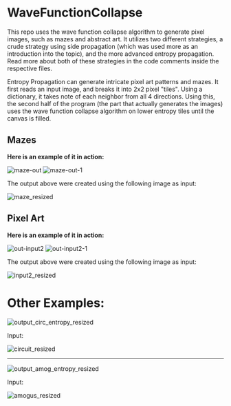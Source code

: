 # WaveFunctionCollapse
This repo uses the wave function collapse algorithm to generate pixel images, such as mazes and abstract art. It utilizes two different strategies, a crude strategy using side propagation (which was used more as an introduction into the topic), and the more advanced entropy propagation. Read more about both of these strategies in the code comments inside the respective files.


Entropy Propagation can generate intricate pixel art patterns and mazes. It first reads an input image, and breaks it into 2x2 pixel "tiles". Using a dictionary, it takes note of each neighbor from all 4 directions. Using this, the second half of the program (the part that actually generates the images) uses the wave function collapse algorithm on lower entropy tiles until the canvas is filled.

## Mazes
**Here is an example of it in action:**

![maze-out](https://github.com/Abdullah25Mohammad/WaveFunctionCollapse/assets/147211478/ec8dc61a-89b8-412a-9cde-f7f736926232)
![maze-out-1](https://github.com/Abdullah25Mohammad/WaveFunctionCollapse/assets/147211478/64ee452c-d13a-4e8d-8cca-23fc440e3b8c)


The output above were created using the following image as input:

![maze_resized](https://github.com/Abdullah25Mohammad/WaveFunctionCollapse/assets/147211478/b7806f8b-bf59-49f9-a10a-8277fcaf4d91)


## Pixel Art
**Here is an example of it in action:**

![out-input2](https://github.com/Abdullah25Mohammad/WaveFunctionCollapse/assets/147211478/d88c5c3b-1e8c-493b-8318-bc5353855197)
![out-input2-1](https://github.com/Abdullah25Mohammad/WaveFunctionCollapse/assets/147211478/e84a5b32-ea75-462e-863c-7d1487a19663)

The output above were created using the following image as input:

![input2_resized](https://github.com/Abdullah25Mohammad/WaveFunctionCollapse/assets/147211478/902856e6-0ee2-4d66-9e7d-1f8080367ae1)



# Other Examples:

![output_circ_entropy_resized](https://github.com/Abdullah25Mohammad/WaveFunctionCollapse/assets/147211478/775c1049-9a4e-4154-87f9-9dd3bdfc82f1)

Input:

![circuit_resized](https://github.com/Abdullah25Mohammad/WaveFunctionCollapse/assets/147211478/5b2fe537-1127-4131-bb83-3926e1f3f38a)

--------------------------------------------------------------------------------

![output_amog_entropy_resized](https://github.com/Abdullah25Mohammad/WaveFunctionCollapse/assets/147211478/0c1b185c-3773-4edf-b939-0dac86ebd710)

Input:

![amogus_resized](https://github.com/Abdullah25Mohammad/WaveFunctionCollapse/assets/147211478/5f17f249-a1f3-4392-8408-e014b94a9a42)


